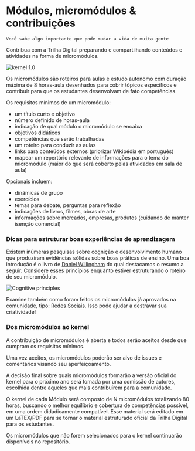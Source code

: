 # Módulos, micromódulos & contribuições

`Você sabe algo importante que pode mudar a vida de muita gente`

Contribua com a Trilha Digital preparando e compartilhando conteúdos e atividades na forma de micromódulos. 

![kernel 1.0](https://github.com/mauro-zac/Trilha-Digital/blob/master/Modulos.jpg)

Os micromódulos são roteiros para aulas e estudo autônomo com duração máxima de 8 horas-aula desenhados para cobrir tópicos específicos e contribuir para que os estudantes desenvolvam de fato competências.

Os requisitos mínimos de um micromódulo:

* um título curto e objetivo
* número definido de horas-aula
* indicação de qual módulo o micromódulo se encaixa
* objetivos didáticos
* competências que serão trabalhadas
* um roteiro para conduzir as aulas
* links para conteúdos externos (priorizar Wikipédia em português)
* mapear um repertório relevante de informações para o tema do micromódulo (maior do que será coberto pelas atividades em sala de aula)

Opcionais incluem:

* dinâmicas de grupo
* exercícios
* temas para debate, perguntas para reflexão
* indicações de livros, filmes, obras de arte
* informações sobre mercados, empresas, produtos (cuidando de manter isenção comercial)

### Dicas para estruturar boas experiências de aprendizagem

Existem inúmeras pesquisas sobre cognição e desenvolvimento humano que produziram evidências sólidas sobre boas práticas de ensino. Uma boa introdução é o livro de [Daniel Willingham](https://moodrmoo.files.wordpress.com/2014/10/why-dont-students-like-school.pdf) do qual destacamos o resumo a seguir. Considere esses princípios enquanto estiver estruturando o roteiro de seu micromódulo. 

![Cognitive principles](https://github.com/mauro-zac/Trilha-Digital/blob/master/módulos/willigham.jpg)

Examine também como foram feitos os micromódulos já aprovados na comunidade, tipo: [Redes Sociais](https://github.com/mauro-zac/Trilha-Digital/blob/master/módulos/cidadania_digital/redes_sociais.md). Isso pode ajudar a destravar sua criatividade!

### Dos micromódulos ao kernel

A contribuição de micromódulos é aberta e todos serão aceitos desde que cumpram os requisitos mínimos.

Uma vez aceitos, os micromódulos poderão ser alvo de issues e comentários visando seu aperfeiçoamento.

A decisão final sobre quais micromódulos formarão a versão oficial do kernel para o próximo ano será tomada por uma comissão de autores, escolhida dentre aqueles que mais contribuírem para a comunidade. 

O kernel de cada Módulo será composto de N micromódulos totalizando 80 horas, buscando o melhor equilíbrio e cobertura de competências possível, em uma ordem didadicamente compatível. Esse material será editado em um LaTEX/PDF para se tornar o material estruturado oficial da Trilha Digital para os estudantes.

Os micromódulos que não forem selecionados para o kernel continuarão disponíveis no repositório.
